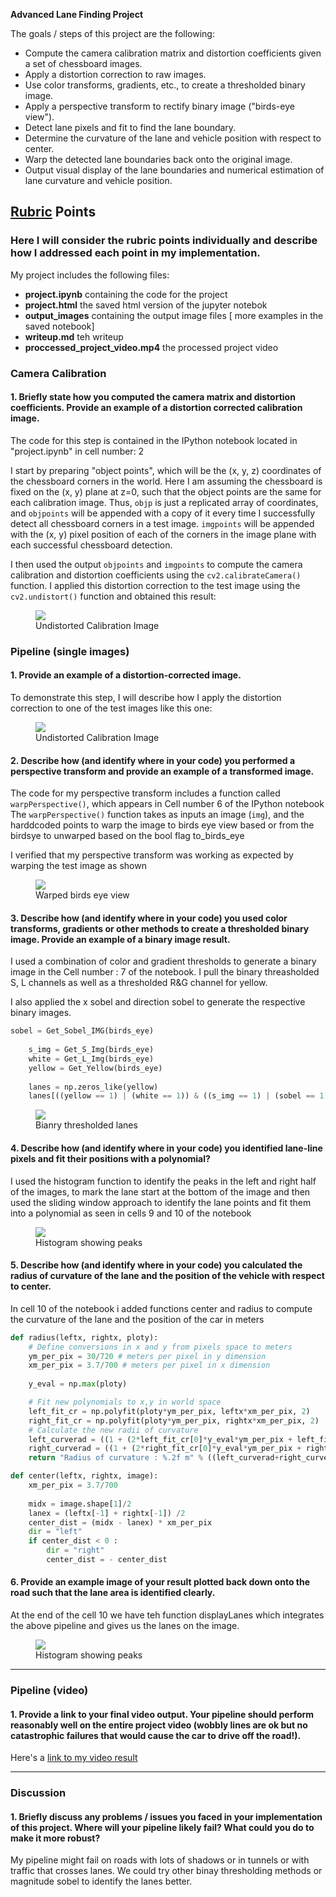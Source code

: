 **Advanced Lane Finding Project**

The goals / steps of this project are the following:

* Compute the camera calibration matrix and distortion coefficients given a set of chessboard images.
* Apply a distortion correction to raw images.
* Use color transforms, gradients, etc., to create a thresholded binary image.
* Apply a perspective transform to rectify binary image ("birds-eye view").
* Detect lane pixels and fit to find the lane boundary.
* Determine the curvature of the lane and vehicle position with respect to center.
* Warp the detected lane boundaries back onto the original image.
* Output visual display of the lane boundaries and numerical estimation of lane curvature and vehicle position.

## [Rubric](https://review.udacity.com/#!/rubrics/571/view) Points

### Here I will consider the rubric points individually and describe how I addressed each point in my implementation. 

My project includes the following files:
* **project.ipynb** containing the code for the project
* **project.html** the saved html version of the jupyter notebok
* **output_images** containing the output image files [ more examples in the saved notebook] 
* **writeup.md** teh writeup
* **proccessed_project_video.mp4** the processed project video

### Camera Calibration

#### 1. Briefly state how you computed the camera matrix and distortion coefficients. Provide an example of a distortion corrected calibration image.

The code for this step is contained in the IPython notebook located in "project.ipynb" in cell number: 2 

I start by preparing "object points", which will be the (x, y, z) coordinates of the chessboard corners in the world. Here I am assuming the chessboard is fixed on the (x, y) plane at z=0, such that the object points are the same for each calibration image.  Thus, `objp` is just a replicated array of coordinates, and `objpoints` will be appended with a copy of it every time I successfully detect all chessboard corners in a test image.  `imgpoints` will be appended with the (x, y) pixel position of each of the corners in the image plane with each successful chessboard detection.  

I then used the output `objpoints` and `imgpoints` to compute the camera calibration and distortion coefficients using the `cv2.calibrateCamera()` function.  I applied this distortion correction to the test image using the `cv2.undistort()` function and obtained this result: 

<figure>
    <img src="https://github.com/NRCar/P4/blob/master/output_images/undistorted.png"/>
    <figcaption text-align: center>Undistorted Calibration Image</figcaption>
</figure>

### Pipeline (single images)

#### 1. Provide an example of a distortion-corrected image.

To demonstrate this step, I will describe how I apply the distortion correction to one of the test images like this one:

<figure>
    <img src="https://github.com/NRCar/P4/blob/master/output_images/undistorted_test.png"/>
    <figcaption text-align: center>Undistorted Calibration Image</figcaption>
</figure>

#### 2. Describe how (and identify where in your code) you performed a perspective transform and provide an example of a transformed image.

The code for my perspective transform includes a function called `warpPerspective()`, which appears in Cell number 6 of the IPython notebook  The `warpPerspective()` function takes as inputs an image (`img`), and the harddcoded points to warp the image to birds eye view based or from the birdsye to unwarped based on the bool flag to_birds_eye

I verified that my perspective transform was working as expected by warping the test image as shown

<figure>
    <img src="https://github.com/NRCar/P4/blob/master/output_images/birds_eye.png" />
    <figcaption text-align: center>Warped birds eye view</figcaption>
</figure>

#### 3. Describe how (and identify where in your code) you used color transforms, gradients or other methods to create a thresholded binary image.  Provide an example of a binary image result.

I used a combination of color and gradient thresholds to generate a binary image in the Cell number : 7 of the notebook.
I pull the binary threasholded S, L channels as well as a thresholded R&G channel for yellow.

I also applied the x sobel and direction sobel to generate the respective binary images.

```python
sobel = Get_Sobel_IMG(birds_eye)
    
    s_img = Get_S_Img(birds_eye)
    white = Get_L_Img(birds_eye)
    yellow = Get_Yellow(birds_eye)    
    
    lanes = np.zeros_like(yellow)
    lanes[((yellow == 1) | (white == 1)) & ((s_img == 1) | (sobel == 1))] = 1    
```

<figure>
    <img src="https://github.com/NRCar/P4/blob/master/output_images/binary_lanes.png" />
    <figcaption text-align: center>Bianry thresholded lanes</figcaption>
</figure>


#### 4. Describe how (and identify where in your code) you identified lane-line pixels and fit their positions with a polynomial?
I used the histogram function to identify the peaks in the left and right half of the images, to mark the lane start at the bottom of the image and then used the sliding window approach to identify the lane points and fit them into a polynomial as seen in cells 9 and 10 of the notebook


<figure>
    <img src="https://github.com/NRCar/P4/blob/master/output_images/histogram.png"  />
    <figcaption text-align: center>Histogram showing peaks</figcaption>
</figure>

#### 5. Describe how (and identify where in your code) you calculated the radius of curvature of the lane and the position of the vehicle with respect to center.

In cell 10 of the notebook i added functions center and radius to compute the curvature of the lane and the position of the car in meters
```python
def radius(leftx, rightx, ploty):
    # Define conversions in x and y from pixels space to meters
    ym_per_pix = 30/720 # meters per pixel in y dimension
    xm_per_pix = 3.7/700 # meters per pixel in x dimension
    
    y_eval = np.max(ploty)

    # Fit new polynomials to x,y in world space
    left_fit_cr = np.polyfit(ploty*ym_per_pix, leftx*xm_per_pix, 2)
    right_fit_cr = np.polyfit(ploty*ym_per_pix, rightx*xm_per_pix, 2)
    # Calculate the new radii of curvature
    left_curverad = ((1 + (2*left_fit_cr[0]*y_eval*ym_per_pix + left_fit_cr[1])**2)**1.5) / np.absolute(2*left_fit_cr[0])
    right_curverad = ((1 + (2*right_fit_cr[0]*y_eval*ym_per_pix + right_fit_cr[1])**2)**1.5) / np.absolute(2*right_fit_cr[0])
    return "Radius of curvature : %.2f m" % ((left_curverad+right_curverad)/2)

def center(leftx, rightx, image):
    xm_per_pix = 3.7/700
    
    midx = image.shape[1]/2
    lanex = (leftx[-1] + rightx[-1]) /2
    center_dist = (midx - lanex) * xm_per_pix
    dir = "left"
    if center_dist < 0 :
        dir = "right"
        center_dist = - center_dist   
```

#### 6. Provide an example image of your result plotted back down onto the road such that the lane area is identified clearly.

At the end of the cell 10 we have teh function displayLanes which integrates the above pipeline and gives us the lanes on the image.

<figure>
    <img src="https://github.com/NRCar/P4/blob/master/output_images/lanes.png" />
    <figcaption text-align: center>Histogram showing peaks</figcaption>
</figure>

---

### Pipeline (video)

#### 1. Provide a link to your final video output.  Your pipeline should perform reasonably well on the entire project video (wobbly lines are ok but no catastrophic failures that would cause the car to drive off the road!).

Here's a [link to my video result](./proccessed_project_video.mp4)

---

### Discussion

#### 1. Briefly discuss any problems / issues you faced in your implementation of this project.  Where will your pipeline likely fail?  What could you do to make it more robust?
My pipeline might fail on roads with lots of shadows or in tunnels or with traffic that crosses lanes. We could try other binay thresholding methods or magnitude sobel to identify the lanes better. 
